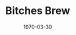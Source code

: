 ---
discogs_id: 37006
discogs_master_id: 8260
title: Bitches Brew
artists: ['Miles Davis']
date: 1970-03-30
genre: ['Jazz']
image: Bitches Brew-37006.jpg
label: Columbia
country: US
styles: ['Fusion']
video: https://www.youtube.com/watch?v=50fB5L1vmn8
---